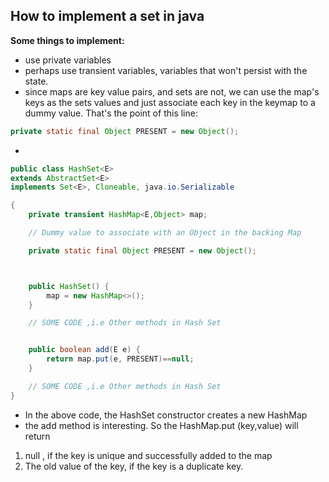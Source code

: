 ## How to implement a set in java

**Some things to implement:**
- use private variables
- perhaps use transient variables, variables that won't persist with the state.
- since maps are key value pairs, and sets are not, we can use the map's keys as the sets values
and just associate each key in the keymap to a dummy value. That's the point of this line:

```java
private static final Object PRESENT = new Object();
```
-

```java
public class HashSet<E>
extends AbstractSet<E>
implements Set<E>, Cloneable, java.io.Serializable

{
    private transient HashMap<E,Object> map;

    // Dummy value to associate with an Object in the backing Map

    private static final Object PRESENT = new Object();



    public HashSet() {
        map = new HashMap<>();
    }

    // SOME CODE ,i.e Other methods in Hash Set


    public boolean add(E e) {
        return map.put(e, PRESENT)==null;
    }

    // SOME CODE ,i.e Other methods in Hash Set
}
```

- In the above code, the HashSet constructor creates a new HashMap
- the add method is interesting. So the HashMap.put (key,value) will return

1. null , if the key is unique and successfully added to the map
2. The old value of the key, if the key is a duplicate key.
